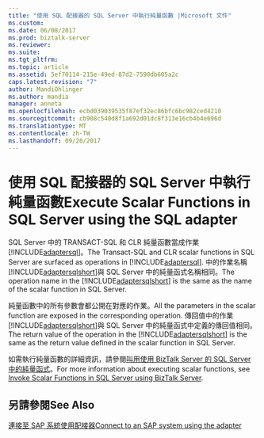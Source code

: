 ```yaml
---
title: "使用 SQL 配接器的 SQL Server 中執行純量函數 |Microsoft 文件"
ms.custom: 
ms.date: 06/08/2017
ms.prod: biztalk-server
ms.reviewer: 
ms.suite: 
ms.tgt_pltfrm: 
ms.topic: article
ms.assetid: 5ef70114-215e-49ed-87d2-7590db605a2c
caps.latest.revision: "7"
author: MandiOhlinger
ms.author: mandia
manager: anneta
ms.openlocfilehash: ecbd039039535f87ef32ec86bfc6bc982ced4210
ms.sourcegitcommit: cb908c540d8f1a692d01dc8f313e16cb4b4e696d
ms.translationtype: MT
ms.contentlocale: zh-TW
ms.lasthandoff: 09/20/2017
---
```

# <a name="execute-scalar-functions-in-sql-server-using-the-sql-adapter"></a><span data-ttu-id="07999-102">使用 SQL 配接器的 SQL Server 中執行純量函數</span><span class="sxs-lookup"><span data-stu-id="07999-102">Execute Scalar Functions in SQL Server using the SQL adapter</span></span>
<span data-ttu-id="07999-103">SQL Server 中的 TRANSACT-SQL 和 CLR 純量函數當成作業[!INCLUDE[adaptersql](../../includes/adaptersql-md.md)]。</span><span class="sxs-lookup"><span data-stu-id="07999-103">The Transact-SQL and CLR scalar functions in SQL Server are surfaced as operations in [!INCLUDE[adaptersql](../../includes/adaptersql-md.md)].</span></span> <span data-ttu-id="07999-104">中的作業名稱[!INCLUDE[adaptersqlshort](../../includes/adaptersqlshort-md.md)]與 SQL Server 中的純量函式名稱相同。</span><span class="sxs-lookup"><span data-stu-id="07999-104">The operation name in the [!INCLUDE[adaptersqlshort](../../includes/adaptersqlshort-md.md)] is the same as the name of the scalar function in SQL Server.</span></span>  
  
 <span data-ttu-id="07999-105">純量函數中的所有參數會都公開在對應的作業。</span><span class="sxs-lookup"><span data-stu-id="07999-105">All the parameters in the scalar function are exposed in the corresponding operation.</span></span> <span data-ttu-id="07999-106">傳回值中的作業[!INCLUDE[adaptersqlshort](../../includes/adaptersqlshort-md.md)]與 SQL Server 中的純量函式中定義的傳回值相同。</span><span class="sxs-lookup"><span data-stu-id="07999-106">The return value of the operation in the [!INCLUDE[adaptersqlshort](../../includes/adaptersqlshort-md.md)] is the same as the return value defined in the scalar function in SQL Server.</span></span>  
  
 <span data-ttu-id="07999-107">如需執行純量函數的詳細資訊，請參閱[叫用使用 BizTalk Server 的 SQL Server 中的純量函式](../../adapters-and-accelerators/adapter-sql/invoke-scalar-functions-in-sql-server-using-biztalk-server.md)。</span><span class="sxs-lookup"><span data-stu-id="07999-107">For more information about executing scalar functions, see [Invoke Scalar Functions in SQL Server using BizTalk Server](../../adapters-and-accelerators/adapter-sql/invoke-scalar-functions-in-sql-server-using-biztalk-server.md).</span></span>  
  
## <a name="see-also"></a><span data-ttu-id="07999-108">另請參閱</span><span class="sxs-lookup"><span data-stu-id="07999-108">See Also</span></span>  
 [<span data-ttu-id="07999-109">連接至 SAP 系統使用配接器</span><span class="sxs-lookup"><span data-stu-id="07999-109">Connect to an SAP system using the adapter</span></span>](../../adapters-and-accelerators/adapter-sap/connect-to-an-sap-system-using-the-adapter.md)